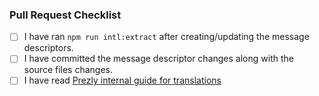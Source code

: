 ### Pull Request Checklist

-   [ ] I have ran `npm run intl:extract` after creating/updating the message descriptors.
-   [ ] I have committed the message descriptor changes along with the source files changes.
-   [ ] I have read [Prezly internal guide for translations](https://www.notion.so/Themes-Translations-i18n-4ae8aa613db146168623dfc65d9e8359)
